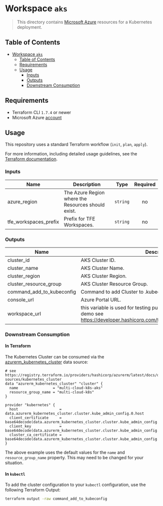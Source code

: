 # Workspace `aks`

> This directory contains [Microsoft Azure](https://registry.terraform.io/providers/hashicorp/azurerm/) resources for a Kubernetes deployment.

## Table of Contents

<!-- TOC -->
* [Workspace `aks`](#workspace-aks)
  * [Table of Contents](#table-of-contents)
  * [Requirements](#requirements)
  * [Usage](#usage)
    * [Inputs](#inputs)
    * [Outputs](#outputs)
    * [Downstream Consumption](#downstream-consumption)
<!-- TOC -->

## Requirements

* Terraform CLI `1.7.4` or newer
* Microsoft Azure [account](https://azure.microsoft.com/free)

## Usage

This repository uses a standard Terraform workflow (`init`, `plan`, `apply`).

For more information, including detailed usage guidelines, see the [Terraform documentation](https://developer.hashicorp.com/terraform/cli/commands).

<!-- BEGIN_TF_DOCS -->
### Inputs

| Name | Description | Type | Required |
|------|-------------|------|:--------:|
| azure_region | The Azure Region where the Resources should exist. | `string` | no |
| tfe_workspaces_prefix | Prefix for TFE Workspaces. | `string` | no |

### Outputs

| Name | Description |
|------|-------------|
| cluster_id | AKS Cluster ID. |
| cluster_name | AKS Cluster Name. |
| cluster_region | AKS Cluster Region. |
| cluster_resource_group | AKS Cluster Resource Group. |
| command_add_to_kubeconfig | Command to add Cluster to .kubeconfig. |
| console_url | Azure Portal URL. |
| workspace_url | this variable is used for testing purposes and has no bearing on the demo see https://developer.hashicorp.com/terraform/language/values/outputs |
<!-- END_TF_DOCS -->

### Downstream Consumption

#### In Terraform

The Kubernetes Cluster can be consumed via the [azurerm_kubernetes_cluster](https://registry.terraform.io/providers/hashicorp/azurerm/latest/docs/data-sources/kubernetes_cluster) data source:

```hcl
# see https://registry.terraform.io/providers/hashicorp/azurerm/latest/docs/data-sources/kubernetes_cluster
data "azurerm_kubernetes_cluster" "cluster" {
  name                = "multi-cloud-k8s-aks"
  resource_group_name = "multi-cloud-k8s"
}

provider "kubernetes" {
  host                   = data.azurerm_kubernetes_cluster.cluster.kube_admin_config.0.host
  client_certificate     = base64decode(data.azurerm_kubernetes_cluster.cluster.kube_admin_config.0.client_certificate)
  client_key             = base64decode(data.azurerm_kubernetes_cluster.cluster.kube_admin_config.0.client_key)
  cluster_ca_certificate = base64decode(data.azurerm_kubernetes_cluster.cluster.kube_admin_config.0.cluster_ca_certificate)
}
```
The above example uses the default values for the `name` and `resource_group_name` property. This may need to be changed for your situation.

#### In `kubectl`

To add the cluster configuration to your `kubectl` configuration, use the following Terraform Output:

```sh
terraform output -raw command_add_to_kubeconfig
```

